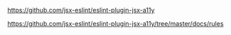 https://github.com/jsx-eslint/eslint-plugin-jsx-a11y

https://github.com/jsx-eslint/eslint-plugin-jsx-a11y/tree/master/docs/rules
